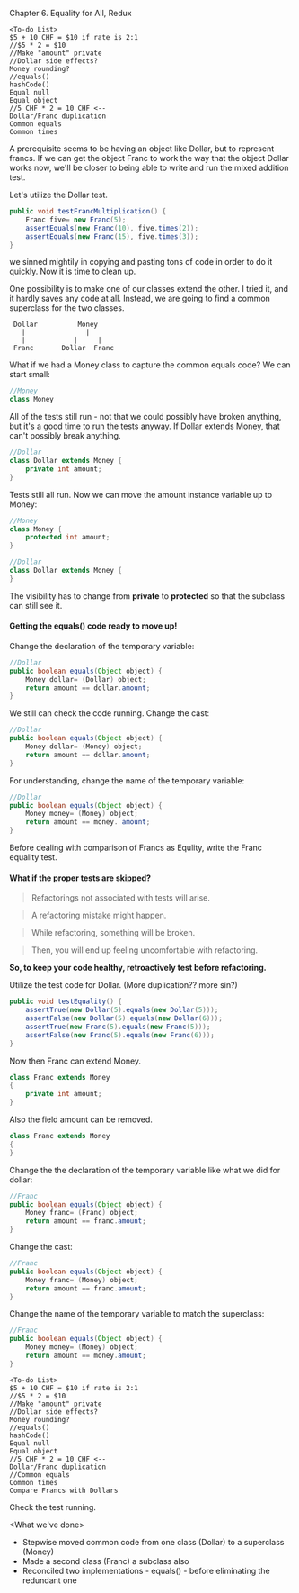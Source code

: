 Chapter 6. Equality for All, Redux


```
<To-do List>
$5 + 10 CHF = $10 if rate is 2:1 
//$5 * 2 = $10
//Make "amount" private 
//Dollar side effects? 
Money rounding? 
//equals()
hashCode()
Equal null
Equal object
//5 CHF * 2 = 10 CHF <--
Dollar/Franc duplication 
Common equals 
Common times
```

A prerequisite seems to be having an object like Dollar, but to represent francs. If we can get the object Franc to work the way that the object Dollar works now, we'll be closer to being able to write and run the mixed addition test.

Let's utilize the Dollar test.
```java
public void testFrancMultiplication() { 
    Franc five= new Franc(5);
    assertEquals(new Franc(10), five.times(2)); 
    assertEquals(new Franc(15), five.times(3));
}
```
we sinned mightily in copying and pasting tons of code in order to do it quickly. Now it is time to clean up.

One possibility is to make one of our classes extend the other. I tried it, and it hardly saves any code at all. Instead, we are going to find a common superclass for the two classes.
```
 Dollar          Money
   |               |
   |            |     |
 Franc       Dollar  Franc      
```   
What if we had a Money class to capture the common equals code? We can start small:




```java
//Money
class Money
```
All of the tests still run - not that we could possibly have broken anything, but it's a good time to run the tests anyway. If Dollar extends Money, that can't possibly break anything.

```java
//Dollar
class Dollar extends Money { 
    private int amount;
}
```
Tests still all run. Now we can move the amount instance variable up to Money:
```java
//Money
class Money { 
    protected int amount;
}

//Dollar
class Dollar extends Money { 
}
```
The visibility has to change from **private** to **protected** so that the subclass can still see it.

#### Getting the equals() code ready to move up!

Change the declaration of the temporary variable:

```java
//Dollar
public boolean equals(Object object) { 
    Money dollar= (Dollar) object; 
    return amount == dollar.amount;
}
```
We still can check the code running.
Change the cast:
```java
//Dollar
public boolean equals(Object object) { 
    Money dollar= (Money) object; 
    return amount == dollar.amount;
}
```
For understanding, change the name of the temporary variable:
```java
//Dollar
public boolean equals(Object object) { 
    Money money= (Money) object; 
    return amount == money. amount;
}
```

Before dealing with comparison of Francs as Equlity, write the Franc equality test.

#### What if the proper tests are skipped?
> Refactorings not associated with tests will arise.

> A refactoring mistake might happen.

> While refactoring, something will be broken.

> Then, you will end up feeling uncomfortable with refactoring.

**So, to keep your code healthy, retroactively test before refactoring.**


Utilize the test code for Dollar. (More duplication?? more sin?)
```java
public void testEquality() {
    assertTrue(new Dollar(5).equals(new Dollar(5)));
    assertFalse(new Dollar(5).equals(new Dollar(6)));
    assertTrue(new Franc(5).equals(new Franc(5)));
    assertFalse(new Franc(5).equals(new Franc(6))); 
}
```

Now then Franc can extend Money.

```java
class Franc extends Money 
{
    private int amount;
}
```
Also the field amount can be removed.
```java
class Franc extends Money 
{
}
```
Change the the declaration of the temporary variable like what we did for dollar:

```java
//Franc
public boolean equals(Object object) { 
    Money franc= (Franc) object; 
    return amount == franc.amount;
}
```
Change the cast:
```java
//Franc
public boolean equals(Object object) { 
    Money franc= (Money) object; 
    return amount == franc.amount;
}
```
Change the name of the temporary variable to match the superclass:
```java
//Franc
public boolean equals(Object object) { 
    Money money= (Money) object; 
    return amount == money.amount;
}
```


```
<To-do List>
$5 + 10 CHF = $10 if rate is 2:1 
//$5 * 2 = $10
//Make "amount" private 
//Dollar side effects? 
Money rounding? 
//equals()
hashCode()
Equal null
Equal object
//5 CHF * 2 = 10 CHF <--
Dollar/Franc duplication 
//Common equals 
Common times
Compare Francs with Dollars
```

Check the test running.

<What we've done>
* Stepwise moved common code from one class (Dollar) to a superclass (Money)
* Made a second class (Franc) a subclass also
* Reconciled two implementations - equals() - before eliminating the redundant one
